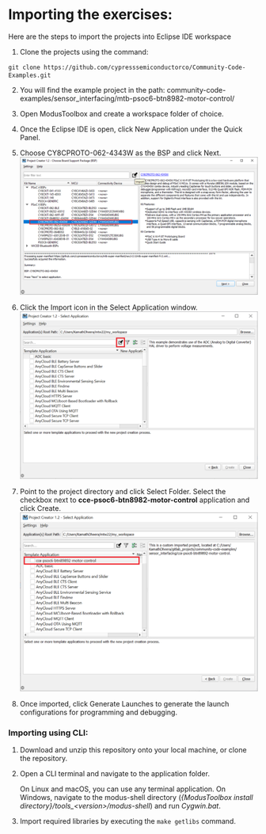 # Importing the exercises:
Here are the steps to import the projects into Eclipse IDE workspace

1. Clone the projects using the command:
  ```
  git clone https://github.com/cypresssemiconductorco/Community-Code-Examples.git
  ```

2. You will find the example project in the path: community-code-examples/sensor_interfacing/mtb-psoc6-btn8982-motor-control/

3. Open ModusToolbox and create a workspace folder of choice.

4. Once the Eclipse IDE is open, click New Application under the Quick Panel. 

5. Choose CY8CPROTO-062-4343W as the BSP and click Next.
![Figure 1](images/project-creator.png)

6. Click the Import icon in the Select Application window.
![Figure 2](images/import.png)

7. Point to the project directory and click Select Folder. Select the checkbox next to __cce-psoc6-btn8982-motor-control__ application and click Create.
![Figure 3](images/import-project.png)

8. Once imported, click Generate Launches to generate the launch configurations for programming and debugging.

### Importing using CLI:

1. Download and unzip this repository onto your local machine, or clone the repository.

2. Open a CLI terminal and navigate to the application folder. 
   
   On Linux and macOS, you can use any terminal application. On Windows, navigate to the modus-shell directory (*{ModusToolbox install directory}/tools_\<version>/modus-shell*) and run *Cygwin.bat*.

3. Import required libraries by executing the `make getlibs` command.
